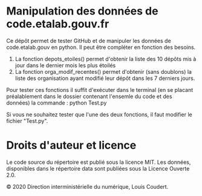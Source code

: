 # Manipulation des données de code.etalab.gouv.fr

Ce dépôt permet de tester GitHub et de manipuler les données de code.etalab.gouv en python. Il peut être compléter en fonction des besoins.

1) La fonction depots_etoiles() permet d'obtenir la liste des 10 dépôts mis à jour dans le dernier mois les plus étoilés
2) La fonction orga_modif_recentes() permet d'obtenir (sans doublons) la liste des organisation ayant modifié leur dépôt dans les 7 derniers jours.

Pour tester ces fonctions il suffit d'exécuter dans le terminal (en se placant préalablement dans le dossier contenant l'ensemle du code et des données) la commande : python Test.py

Si vous ne souhaitez tester que l'une des deux fonctions, il faut modifier le fichier "Test.py".


# Droits d'auteur et licence

Le code source du répertoire est publié sous la licence MIT. Les données, disponibles dans le répertoire data sont publiées sous la Licence Ouverte 2.0.

© 2020 Direction interministérielle du numérique, Louis Coudert.
